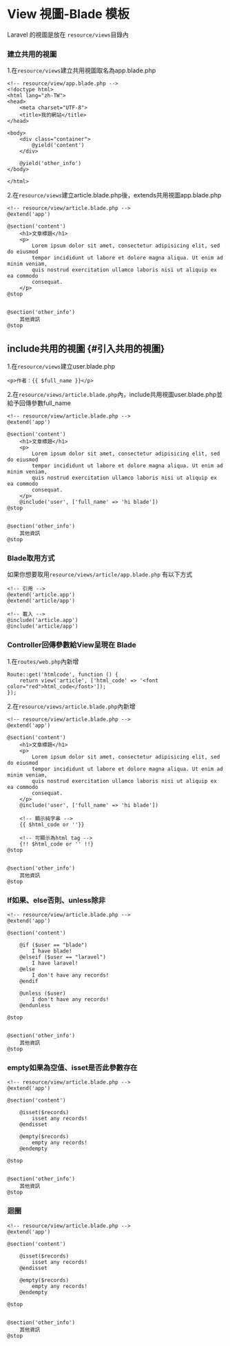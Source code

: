 # View 視圖-Blade 模板

Laravel 的視圖是放在 `resource/views`目錄內

### 建立共用的視圖

1.在`resource/views`建立共用視圖取名為app.blade.php

```
<!-- resource/view/app.blade.php -->
<!doctype html>
<html lang="zh-TW">
<head>
    <meta charset="UTF-8">
    <title>我的網站</title>
</head>

<body>
    <div class="container">
        @yield('content')
    </div>

    @yield('other_info')
</body>

</html>
```

2.在`resource/views`建立article.blade.php後，extends共用視圖app.blade.php

```
<!-- resource/view/article.blade.php -->
@extend('app')

@section('content')
    <h1>文章標題</h1>
    <p>
        Lorem ipsum dolor sit amet, consectetur adipisicing elit, sed do eiusmod
        tempor incididunt ut labore et dolore magna aliqua. Ut enim ad minim veniam,
        quis nostrud exercitation ullamco laboris nisi ut aliquip ex ea commodo
        consequat.
    </p>
@stop


@section('other_info')
    其他資訊
@stop
```

## include共用的視圖 {#引入共用的視圖}

1.在`resource/views`建立user.blade.php

```
<p>作者：{{ $full_name }}</p>
```

2.在`resource/views/article.blade.php`內，include共用視圖user.blade.php並給予回傳參數full\_name

```
<!-- resource/view/article.blade.php -->
@extend('app')

@section('content')
    <h1>文章標題</h1>
    <p>
        Lorem ipsum dolor sit amet, consectetur adipisicing elit, sed do eiusmod
        tempor incididunt ut labore et dolore magna aliqua. Ut enim ad minim veniam,
        quis nostrud exercitation ullamco laboris nisi ut aliquip ex ea commodo
        consequat.
    </p>
    @include('user', ['full_name' => 'hi blade'])
@stop


@section('other_info')
    其他資訊
@stop
```

### Blade取用方式

如果你想要取用`resource/views/article/app.blade.php` 有以下方式

```
<!-- 引用 -->
@extend('article.app')
@extend('article/app')

<!-- 載入 -->
@include('article.app')
@include('article/app')
```

### Controller回傳參數給View呈現在 Blade

1.在`routes/web.php`內新增

```
Route::get('htmlcode', function () {
    return view('article', ['html_code' => '<font color="red">html_code</font>']);
});
```

2.在`resource/views/article.blade.php`內新增

```
<!-- resource/view/article.blade.php -->
@extend('app')

@section('content')
    <h1>文章標題</h1>
    <p>
        Lorem ipsum dolor sit amet, consectetur adipisicing elit, sed do eiusmod
        tempor incididunt ut labore et dolore magna aliqua. Ut enim ad minim veniam,
        quis nostrud exercitation ullamco laboris nisi ut aliquip ex ea commodo
        consequat.
    </p>
    @include('user', ['full_name' => 'hi blade'])

    <!-- 顯示純字串 -->
    {{ $html_code or ''}}

    <!-- 可顯示為html tag -->
    {!! $html_code or '' !!}
@stop


@section('other_info')
    其他資訊
@stop
```

### If如果、else否則、unless除非

```
<!-- resource/view/article.blade.php -->
@extend('app')

@section('content')

    @if ($user == "blade")
        I have blade!
    @elseif ($user == "laravel")
        I have laravel!
    @else
        I don't have any records!
    @endif

    @unless ($user)
        I don't have any records!
    @endunless

@stop


@section('other_info')
    其他資訊
@stop
```

### empty如果為空值、isset是否此參數存在

```
<!-- resource/view/article.blade.php -->
@extend('app')

@section('content')

    @isset($records)
        isset any records!
    @endisset

    @empty($records)
        empty any records!
    @endempty

@stop


@section('other_info')
    其他資訊
@stop
```

### 迴圈

```
<!-- resource/view/article.blade.php -->
@extend('app')

@section('content')

    @isset($records)
        isset any records!
    @endisset

    @empty($records)
        empty any records!
    @endempty

@stop


@section('other_info')
    其他資訊
@stop
```



